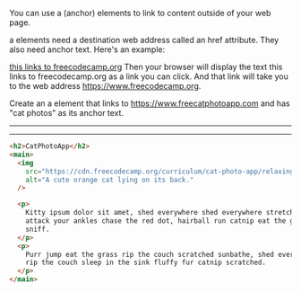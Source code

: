 You can use a (anchor) elements to link to content outside of your web page.

a elements need a destination web address called an href attribute. They also need anchor text. Here's an example:

<a href="https://www.freecodecamp.org">this links to freecodecamp.org</a>
Then your browser will display the text this links to freecodecamp.org as a link you can click. And that link will take you to the web address https://www.freecodecamp.org.

Create an a element that links to https://www.freecatphotoapp.com and has "cat photos" as its anchor text.

---

---

```html
<h2>CatPhotoApp</h2>
<main>
  <img
    src="https://cdn.freecodecamp.org/curriculum/cat-photo-app/relaxing-cat.jpg"
    alt="A cute orange cat lying on its back."
  />

  <p>
    Kitty ipsum dolor sit amet, shed everywhere shed everywhere stretching
    attack your ankles chase the red dot, hairball run catnip eat the grass
    sniff.
  </p>
  <p>
    Purr jump eat the grass rip the couch scratched sunbathe, shed everywhere
    rip the couch sleep in the sink fluffy fur catnip scratched.
  </p>
</main>
```
